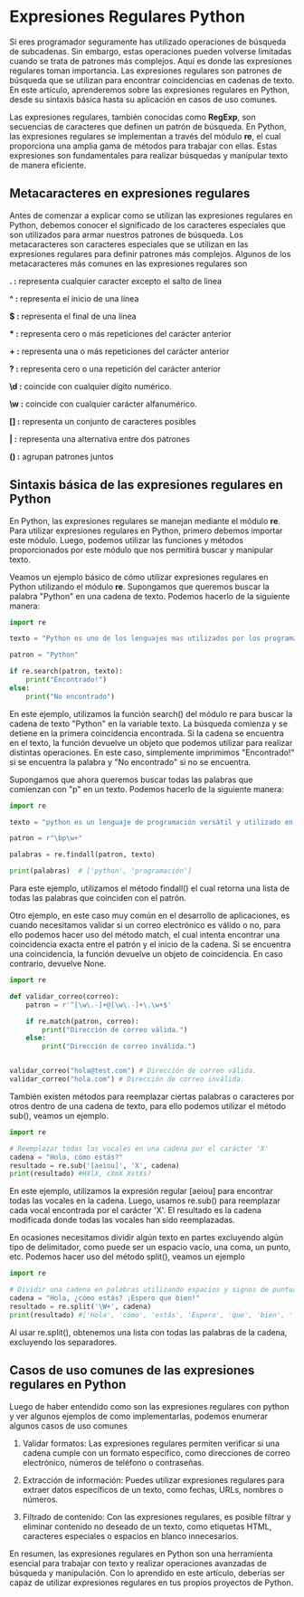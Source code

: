 # Expresiones Regulares Python

Si eres programador seguramente has utilizado operaciones de búsqueda de subcadenas. Sin embargo, estas operaciones pueden volverse limitadas cuando se trata de patrones más complejos. Aquí es donde las expresiones regulares toman importancia. Las expresiones regulares son patrones de búsqueda que se utilizan para encontrar coincidencias en cadenas de texto. En este artículo, aprenderemos sobre las expresiones regulares en Python, desde su sintaxis básica hasta su aplicación en casos de uso comunes.

Las expresiones regulares, también conocidas como **RegExp**, son secuencias de caracteres que definen un patrón de búsqueda. En Python, las expresiones regulares se implementan a través del módulo **re**, el cual proporciona una amplia gama de métodos para trabajar con ellas. Estas expresiones son fundamentales para realizar búsquedas y manipular texto de manera eficiente.


## Metacaracteres en expresiones regulares

Antes de comenzar a explicar como se utilizan las expresiones regulares en Python, debemos conocer el significado de los caracteres especiales que son utilizados para armar nuestros patrones de búsqueda. Los metacaracteres son caracteres especiales que se utilizan en las expresiones regulares para definir patrones más complejos. Algunos de los metacaracteres más comunes en las expresiones regulares son

**. :** representa cualquier caracter excepto el salto de línea

**^ :** representa el inicio de una línea

**$ :** representa el final de una línea

**\* :** representa cero o más repeticiones del carácter anterior

**+ :** representa una o más repeticiones del carácter anterior

**? :** representa cero o una repetición del carácter anterior

**\d :** coincide con cualquier dígito numérico.

**\w :** coincide con cualquier carácter alfanumérico.

**[] :** representa un conjunto de caracteres posibles

**| :** representa una alternativa entre dos patrones

**() :** agrupan patrones juntos


## Sintaxis básica de las expresiones regulares en Python

En Python, las expresiones regulares se manejan mediante el módulo **re**. Para utilizar expresiones regulares en Python, primero debemos importar este módulo. Luego, podemos utilizar las funciones y métodos proporcionados por este módulo que nos permitirá buscar y manipular texto.

Veamos un ejemplo básico de cómo utilizar expresiones regulares en Python utilizando el módulo **re**. Supongamos que queremos buscar la palabra "Python" en una cadena de texto. Podemos hacerlo de la siguiente manera:

```python
import re

texto = "Python es uno de los lenguajes mas utilizados por los programadores"

patron = "Python"

if re.search(patron, texto):
    print("Encontrado!")
else:
    print("No encontrado")
```

En este ejemplo, utilizamos la función search() del módulo re para buscar la cadena de texto "Python" en la variable texto. La búsqueda comienza y se detiene en la primera coincidencia encontrada. Si la cadena se encuentra en el texto, la función devuelve un objeto que podemos utilizar para realizar distintas operaciones. En este caso, simplemente imprimimos "Encontrado!" si se encuentra la palabra y "No encontrado" si no se encuentra.

Supongamos que ahora queremos buscar todas las palabras que comienzan con "p" en un texto. Podemos hacerlo de la siguiente manera:

```python
import re

texto = "python es un lenguaje de programación versátil y utilizado en diferentes áreas como desarrollo web, análisis de datos e intelegencia artificial"

patron = r"\bp\w+"

palabras = re.findall(patron, texto)

print(palabras)  # ['python', 'programación']
```

Para este ejemplo, utilizamos el método findall() el cual retorna una lista de todas las palabras que coinciden con el patrón.

Otro ejemplo, en este caso muy común en el desarrollo de aplicaciones, es cuando necesitamos validar si un correo electrónico es válido o no, para ello podemos hacer uso del método match, el cual intenta encontrar una coincidencia exacta entre el patrón y el inicio de la cadena. Si se encuentra una coincidencia, la función devuelve un objeto de coincidencia. En caso contrario, devuelve None.

```python
import re

def validar_correo(correo):
    patron = r'^[\w\.-]+@[\w\.-]+\.\w+$'

    if re.match(patron, correo):
        print("Dirección de correo válida.")
    else:
        print("Dirección de correo inválida.")


validar_correo("hola@test.com") # Dirección de correo válida.
validar_correo("hola.com") # Dirección de correo inválida.
```

También existen métodos para reemplazar ciertas palabras o caracteres por otros dentro de una cadena de texto, para ello podemos utilizar el método sub(), veamos un ejemplo.

```python
import re

# Reemplazar todas las vocales en una cadena por el carácter 'X'
cadena = "Hola, cómo estás?"
resultado = re.sub('[aeiou]', 'X', cadena)
print(resultado) #HXlX, cXmX XstXs?

```

En este ejemplo, utilizamos la expresión regular [aeiou] para encontrar todas las vocales en la cadena. Luego, usamos re.sub() para reemplazar cada vocal encontrada por el carácter 'X'. El resultado es la cadena modificada donde todas las vocales han sido reemplazadas.

En ocasiones necesitamos dividir algún texto en partes excluyendo algún tipo de delimitador, como puede ser un espacio vacío, una coma, un punto, etc. Podemos hacer uso del método split(), veamos un ejemplo

```python
import re

# Dividir una cadena en palabras utilizando espacios y signos de puntuación como separadores
cadena = "Hola, ¿cómo estás? ¡Espero que bien!"
resultado = re.split('\W+', cadena)
print(resultado) #['Hola', 'cómo', 'estás', 'Espero', 'que', 'bien', '']
```

Al usar re.split(), obtenemos una lista con todas las palabras de la cadena, excluyendo los separadores.


## Casos de uso comunes de las expresiones regulares en Python

Luego de haber entendido como son las expresiones regulares con python y ver algunos ejemplos de como implementarlas, podemos enumerar algunos casos de uso comunes

1. Validar formatos: Las expresiones regulares permiten verificar
   si una cadena cumple con un formato específico, como direcciones de
   correo electrónico, números de teléfono o contraseñas.

2. Extracción de información: Puedes utilizar expresiones regulares
   para extraer datos específicos de un texto, como fechas, URLs, nombres o números.

3. Filtrado de contenido: Con las expresiones regulares, es posible
   filtrar y eliminar contenido no deseado de un texto, como etiquetas
   HTML, caracteres especiales o espacios en blanco innecesarios.

En resumen, las expresiones regulares en Python son una herramienta esencial para trabajar con texto y realizar operaciones avanzadas de búsqueda y manipulación. Con lo aprendido en este artículo, deberías ser capaz de utilizar expresiones regulares en tus propios proyectos de Python.
